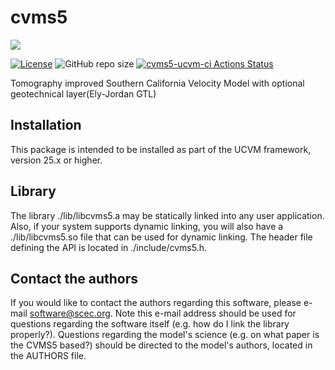 # cvms5

<a href="https://github.com/sceccode/cvms5.git"><img src="https://github.com/sceccode/cvms5/wiki/images/cvms5_logo.png"></a>


[![License](https://img.shields.io/badge/License-BSD_3--Clause-blue.svg)](https://opensource.org/licenses/BSD-3-Clause)
![GitHub repo size](https://img.shields.io/github/repo-size/sceccode/cvms5)
[![cvms5-ucvm-ci Actions Status](https://github.com/SCECcode/cvms5/workflows/cvms5-ucvm-ci/badge.svg)](https://github.com/SCECcode/cvms5/actions)


Tomography improved Southern California Velocity Model with 
optional geotechnical layer(Ely-Jordan GTL)

## Installation

This package is intended to be installed as part of the UCVM framework,
version 25.x or higher. 

## Library

The library ./lib/libcvms5.a may be statically linked into any
user application. Also, if your system supports dynamic linking,
you will also have a ./lib/libcvms5.so file that can be used
for dynamic linking. The header file defining the API is located
in ./include/cvms5.h.

## Contact the authors

If you would like to contact the authors regarding this software,
please e-mail software@scec.org. Note this e-mail address should
be used for questions regarding the software itself (e.g. how
do I link the library properly?). Questions regarding the model's
science (e.g. on what paper is the CVMS5 based?) should be directed
to the model's authors, located in the AUTHORS file.

